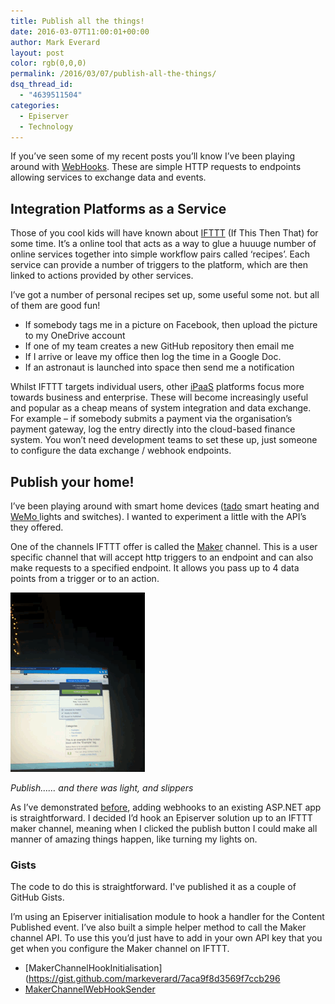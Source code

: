 ```yaml
---
title: Publish all the things!
date: 2016-03-07T11:00:01+00:00
author: Mark Everard
layout: post
color: rgb(0,0,0)
permalink: /2016/03/07/publish-all-the-things/
dsq_thread_id:
  - "4639511504"
categories:
  - Episerver
  - Technology
---
```

If you’ve seen some of my recent posts you’ll know I’ve been playing around with <a href="http://www.markeverard.com/2015/11/11/using-webhooks-in-an-episerver-solution/" target="_blank">WebHooks</a>. These are simple HTTP requests to endpoints allowing services to exchange data and events.

## Integration Platforms as a Service
Those of you cool kids will have known about <a href="http://ifttt.com/" target="_blank">IFTTT</a> (If This Then That) for some time. It’s a online tool that acts as a way to glue a huuuge number of online services together into simple workflow pairs called ‘recipes’. Each service can provide a number of triggers to the platform, which are then linked to actions provided by other services.

I’ve got a number of personal recipes set up, some useful some not. but all of them are good fun!

* If somebody tags me in a picture on Facebook, then upload the picture to my OneDrive account
* If one of my team creates a new GitHub repository then email me
* If I arrive or leave my office then log the time in a Google Doc.
* If an astronaut is launched into space then send me a notification

Whilst IFTTT targets individual users, other <a href="http://www.gartner.com/it-glossary/information-platform-as-a-service-ipaas" target="_blank">iPaaS</a> platforms focus more towards business and enterprise. These will become increasingly useful and popular as a cheap means of system integration and data exchange. For example – if somebody submits a payment via the organisation’s payment gateway, log the entry directly into the cloud-based finance system. You won’t need development teams to set these up, just someone to configure the data exchange / webhook endpoints.

## Publish your home!
I’ve been playing around with smart home devices (<a href="https://www.tado.com" target="_blank">tado</a> smart heating and <a href="http://www.wemo.com/" target="_blank">WeMo </a>lights and switches). I wanted to experiment a little with the API’s they offered.

One of the channels IFTTT offer is called the <a href="https://ifttt.com/maker" target="_blank">Maker</a> channel. This is a user specific channel that will accept http triggers to an endpoint and can also make requests to a specified endpoint. It allows you pass up to 4 data points from a trigger or to an action.

![Publish…… and there was light, and slippers](/assets/uploads/2016/03/publish-lights-on.gif)
  
*Publish…… and there was light, and slippers*

As I’ve demonstrated <a href="http://www.markeverard.com/2015/11/11/using-webhooks-in-an-episerver-solution/" target="_blank">before</a>, adding webhooks to an existing ASP.NET app is straightforward. I decided I’d hook an Episerver solution up to an IFTTT maker channel, meaning when I clicked the publish button I could make all manner of amazing things happen, like turning my lights on.

### Gists
The code to do this is straightforward. I've published it as a couple of GitHub Gists.

I’m using an Episerver initialisation module to hook a handler for the Content Published event. I’ve also built a simple helper method to call the Maker channel API. To use this you’d just have to add in your own API key that you get when you configure the Maker channel on IFTTT.

- [MakerChannelHookInitialisation](https://gist.github.com/markeverard/7aca9f8d3569f7ccb296
- [MakerChannelWebHookSender](https://gist.github.com/markeverard/64017b1c3d6e8a8c4488)



